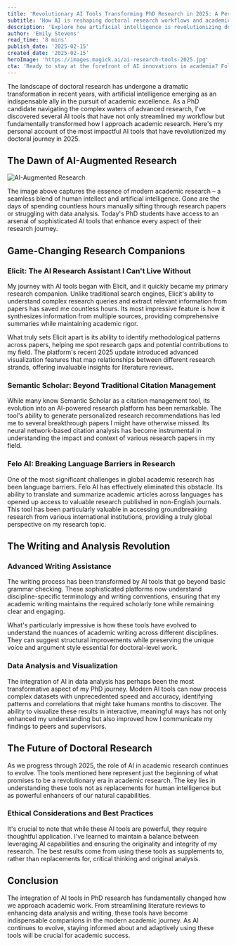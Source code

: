 ```yaml
---
title: 'Revolutionary AI Tools Transforming PhD Research in 2025: A Personal Journey'
subtitle: 'How AI is reshaping doctoral research workflows and academic discovery'
description: 'Explore how artificial intelligence is revolutionizing doctoral research in 2025. From AI research assistants to advanced writing tools, discover how modern PhD candidates are leveraging technology to enhance their academic journey and research capabilities.'
author: 'Emily Stevens'
read_time: '8 mins'
publish_date: '2025-02-15'
created_date: '2025-02-15'
heroImage: 'https://images.magick.ai/ai-research-tools-2025.jpg'
cta: 'Ready to stay at the forefront of AI innovations in academia? Follow us on LinkedIn for regular updates on emerging technologies and their impact on research methodologies.'
---
```


The landscape of doctoral research has undergone a dramatic transformation in recent years, with artificial intelligence emerging as an indispensable ally in the pursuit of academic excellence. As a PhD candidate navigating the complex waters of advanced research, I've discovered several AI tools that have not only streamlined my workflow but fundamentally transformed how I approach academic research. Here's my personal account of the most impactful AI tools that have revolutionized my doctoral journey in 2025.

## The Dawn of AI-Augmented Research

![AI-Augmented Research](https://i.magick.ai/AI_augmented_academic_research.webp)

The image above captures the essence of modern academic research – a seamless blend of human intellect and artificial intelligence. Gone are the days of spending countless hours manually sifting through research papers or struggling with data analysis. Today's PhD students have access to an arsenal of sophisticated AI tools that enhance every aspect of their research journey.

## Game-Changing Research Companions

### Elicit: The AI Research Assistant I Can't Live Without

My journey with AI tools began with Elicit, and it quickly became my primary research companion. Unlike traditional search engines, Elicit's ability to understand complex research queries and extract relevant information from papers has saved me countless hours. Its most impressive feature is how it synthesizes information from multiple sources, providing comprehensive summaries while maintaining academic rigor.

What truly sets Elicit apart is its ability to identify methodological patterns across papers, helping me spot research gaps and potential contributions to my field. The platform's recent 2025 update introduced advanced visualization features that map relationships between different research strands, offering invaluable insights for literature reviews.

### Semantic Scholar: Beyond Traditional Citation Management

While many know Semantic Scholar as a citation management tool, its evolution into an AI-powered research platform has been remarkable. The tool's ability to generate personalized research recommendations has led me to several breakthrough papers I might have otherwise missed. Its neural network-based citation analysis has become instrumental in understanding the impact and context of various research papers in my field.

### Felo AI: Breaking Language Barriers in Research

One of the most significant challenges in global academic research has been language barriers. Felo AI has effectively eliminated this obstacle. Its ability to translate and summarize academic articles across languages has opened up access to valuable research published in non-English journals. This tool has been particularly valuable in accessing groundbreaking research from various international institutions, providing a truly global perspective on my research topic.

## The Writing and Analysis Revolution

### Advanced Writing Assistance

The writing process has been transformed by AI tools that go beyond basic grammar checking. These sophisticated platforms now understand discipline-specific terminology and writing conventions, ensuring that my academic writing maintains the required scholarly tone while remaining clear and engaging.

What's particularly impressive is how these tools have evolved to understand the nuances of academic writing across different disciplines. They can suggest structural improvements while preserving the unique voice and argument style essential for doctoral-level work.

### Data Analysis and Visualization

The integration of AI in data analysis has perhaps been the most transformative aspect of my PhD journey. Modern AI tools can now process complex datasets with unprecedented speed and accuracy, identifying patterns and correlations that might take humans months to discover. The ability to visualize these results in interactive, meaningful ways has not only enhanced my understanding but also improved how I communicate my findings to peers and supervisors.

## The Future of Doctoral Research

As we progress through 2025, the role of AI in academic research continues to evolve. The tools mentioned here represent just the beginning of what promises to be a revolutionary era in academic research. The key lies in understanding these tools not as replacements for human intelligence but as powerful enhancers of our natural capabilities.

### Ethical Considerations and Best Practices

It's crucial to note that while these AI tools are powerful, they require thoughtful application. I've learned to maintain a balance between leveraging AI capabilities and ensuring the originality and integrity of my research. The best results come from using these tools as supplements to, rather than replacements for, critical thinking and original analysis.

## Conclusion

The integration of AI tools in PhD research has fundamentally changed how we approach academic work. From streamlining literature reviews to enhancing data analysis and writing, these tools have become indispensable companions in the modern academic journey. As AI continues to evolve, staying informed about and adaptively using these tools will be crucial for academic success.